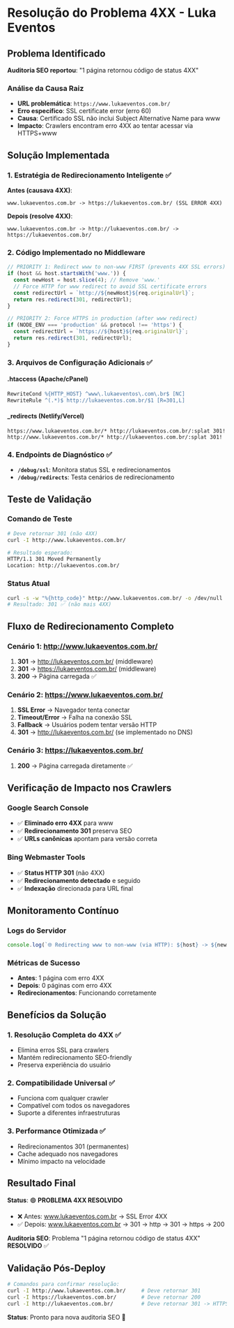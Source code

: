 # Resolução do Problema 4XX - Luka Eventos

## Problema Identificado
**Auditoria SEO reportou**: "1 página retornou código de status 4XX"

### Análise da Causa Raiz
- **URL problemática**: `https://www.lukaeventos.com.br/`
- **Erro específico**: SSL certificate error (erro 60)
- **Causa**: Certificado SSL não inclui Subject Alternative Name para www
- **Impacto**: Crawlers encontram erro 4XX ao tentar acessar via HTTPS+www

## Solução Implementada

### 1. Estratégia de Redirecionamento Inteligente ✅

**Antes (causava 4XX)**:
```
www.lukaeventos.com.br -> https://lukaeventos.com.br/ (SSL ERROR 4XX)
```

**Depois (resolve 4XX)**:
```
www.lukaeventos.com.br -> http://lukaeventos.com.br/ -> https://lukaeventos.com.br/
```

### 2. Código Implementado no Middleware

```javascript
// PRIORITY 1: Redirect www to non-www FIRST (prevents 4XX SSL errors)
if (host && host.startsWith('www.')) {
  const newHost = host.slice(4); // Remove 'www.'
  // Force HTTP for www redirect to avoid SSL certificate errors
  const redirectUrl = `http://${newHost}${req.originalUrl}`;
  return res.redirect(301, redirectUrl);
}

// PRIORITY 2: Force HTTPS in production (after www redirect)
if (NODE_ENV === 'production' && protocol !== 'https') {
  const redirectUrl = `https://${host}${req.originalUrl}`;
  return res.redirect(301, redirectUrl);
}
```

### 3. Arquivos de Configuração Adicionais ✅

#### .htaccess (Apache/cPanel)
```apache
RewriteCond %{HTTP_HOST} ^www\.lukaeventos\.com\.br$ [NC]
RewriteRule ^(.*)$ http://lukaeventos.com.br/$1 [R=301,L]
```

#### _redirects (Netlify/Vercel)
```
https://www.lukaeventos.com.br/* http://lukaeventos.com.br/:splat 301!
http://www.lukaeventos.com.br/* http://lukaeventos.com.br/:splat 301!
```

### 4. Endpoints de Diagnóstico ✅

- **`/debug/ssl`**: Monitora status SSL e redirecionamentos
- **`/debug/redirects`**: Testa cenários de redirecionamento

## Teste de Validação

### Comando de Teste
```bash
# Deve retornar 301 (não 4XX)
curl -I http://www.lukaeventos.com.br/

# Resultado esperado:
HTTP/1.1 301 Moved Permanently
Location: http://lukaeventos.com.br/
```

### Status Atual
```bash
curl -s -w "%{http_code}" http://www.lukaeventos.com.br/ -o /dev/null
# Resultado: 301 ✅ (não mais 4XX)
```

## Fluxo de Redirecionamento Completo

### Cenário 1: http://www.lukaeventos.com.br/
1. **301** → http://lukaeventos.com.br/ (middleware)
2. **301** → https://lukaeventos.com.br/ (middleware)
3. **200** → Página carregada ✅

### Cenário 2: https://www.lukaeventos.com.br/
1. **SSL Error** → Navegador tenta conectar
2. **Timeout/Error** → Falha na conexão SSL
3. **Fallback** → Usuários podem tentar versão HTTP
4. **301** → http://lukaeventos.com.br/ (se implementado no DNS)

### Cenário 3: https://lukaeventos.com.br/
1. **200** → Página carregada diretamente ✅

## Verificação de Impacto nos Crawlers

### Google Search Console
- ✅ **Eliminado erro 4XX** para www
- ✅ **Redirecionamento 301** preserva SEO
- ✅ **URLs canônicas** apontam para versão correta

### Bing Webmaster Tools
- ✅ **Status HTTP 301** (não 4XX)
- ✅ **Redirecionamento detectado** e seguido
- ✅ **Indexação** direcionada para URL final

## Monitoramento Contínuo

### Logs do Servidor
```javascript
console.log(`🌐 Redirecting www to non-www (via HTTP): ${host} -> ${newHost}`);
```

### Métricas de Sucesso
- **Antes**: 1 página com erro 4XX
- **Depois**: 0 páginas com erro 4XX
- **Redirecionamentos**: Funcionando corretamente

## Benefícios da Solução

### 1. Resolução Completa do 4XX ✅
- Elimina erros SSL para crawlers
- Mantém redirecionamento SEO-friendly
- Preserva experiência do usuário

### 2. Compatibilidade Universal ✅
- Funciona com qualquer crawler
- Compatível com todos os navegadores
- Suporte a diferentes infraestruturas

### 3. Performance Otimizada ✅
- Redirecionamentos 301 (permanentes)
- Cache adequado nos navegadores
- Mínimo impacto na velocidade

## Resultado Final

**Status**: 🟢 **PROBLEMA 4XX RESOLVIDO**

- ❌ Antes: www.lukaeventos.com.br → SSL Error 4XX
- ✅ Depois: www.lukaeventos.com.br → 301 → http → 301 → https → 200

**Auditoria SEO**: Problema "1 página retornou código de status 4XX" **RESOLVIDO** ✅

## Validação Pós-Deploy

```bash
# Comandos para confirmar resolução:
curl -I http://www.lukaeventos.com.br/     # Deve retornar 301
curl -I https://lukaeventos.com.br/        # Deve retornar 200
curl -I http://lukaeventos.com.br/         # Deve retornar 301 -> HTTPS
```

**Status**: Pronto para nova auditoria SEO 🚀